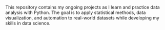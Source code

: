 This repository contains my ongoing projects as I learn and practice data analysis with Python. The goal is to apply statistical methods, data visualization, and automation to real-world datasets while developing my skills in data science.
